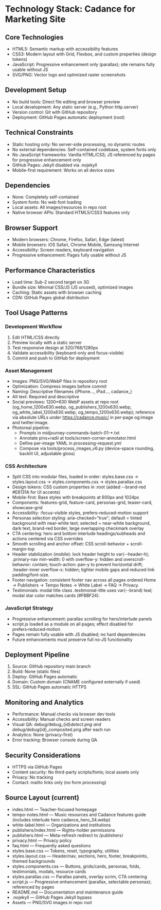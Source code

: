 # Technology Stack: Cadance for Marketing Site

## Core Technologies
- HTML5: Semantic markup with accessibility features
- CSS3: Modern layout with Grid, Flexbox, and custom properties (design tokens)
- JavaScript: Progressive enhancement only (parallax); site remains fully usable without JS
- SVG/PNG: Vector logo and optimized raster screenshots

## Development Setup
- No build tools: Direct file editing and browser preview
- Local development: Any static server (e.g., Python http.server)
- Version control: Git with GitHub repository
- Deployment: GitHub Pages automatic deployment (root)

## Technical Constraints
- Static hosting only: No server-side processing, no dynamic routes
- No external dependencies: Self-contained codebase, system fonts only
- No JavaScript frameworks: Vanilla HTML/CSS; JS referenced by pages for progressive enhancement only
- GitHub Pages: Jekyll disabled via .nojekyll
- Mobile-first requirement: Works on all device sizes

## Dependencies
- None: Completely self-contained
- System fonts: No web font loading
- Local assets: All images/resources in repo root
- Native browser APIs: Standard HTML5/CSS3 features only

## Browser Support
- Modern browsers: Chrome, Firefox, Safari, Edge (latest)
- Mobile browsers: iOS Safari, Chrome Mobile, Samsung Internet
- Accessibility: Screen readers, keyboard navigation
- Progressive enhancement: Pages fully usable without JS

## Performance Characteristics
- Load time: Sub-2 second target on 3G
- Bundle size: Minimal CSS/JS (JS unused), optimized images
- Caching: Static assets with browser caching
- CDN: GitHub Pages global distribution

## Tool Usage Patterns

### Development Workflow
1. Edit HTML/CSS directly
2. Preview locally with a static server
3. Test responsive design at 320/768/1280px
4. Validate accessibility (keyboard-only and focus-visible)
5. Commit and push to GitHub for deployment

### Asset Management
- Images: PNG/SVG/WebP files in repository root
- Optimization: Compress images before commit
- Naming: Descriptive filenames (iPhone..., iPad..., cadance_)
- Alt text: Required and descriptive
- Social previews: 1200×630 WebP assets at repo root (og_home_1200x630.webp, og_publishers_1200x630.webp, og_white_label_1200x630.webp, og_tempo_1200x630.webp); reference via absolute URLs under https://cadance.music/ in per‑page og:image and twitter:image.
- Photoreal pipeline:
  - Prompts in midjourney-commands-batch-01-*.txt
  - Annotate pins+radii at tools/screen-corner-annotator.html
  - Define per-image YAML in processing-request.yml
  - Compose via tools/process_images_v6.py (device-space rounding, backlit UI, adjustable gloss)

### CSS Architecture
- Split CSS into modular files, loaded in order: styles.base.css → styles.layout.css → styles.components.css → styles.parallax.css
- Design tokens: CSS custom properties in :root (added --brand-red #E8131A for UI accents)
- Mobile-first: Base styles with breakpoints at 600px and 1024px
- Components: features-grid, feature-card, personas-grid, teaser-card, showcase-grid
- Accessibility: :focus-visible styles, prefers-reduced-motion support
- Personas selection styling: aria-checked="true"; default = tinted background with near-white text; selected = near-white background, dark text, brand-red border, large overlapping checkmark overlay
- CTA centering: hero and bottom interlude headings/subheads and actions centered via CSS overrides
- Smooth scrolling and anchor offset: CSS scroll-behavior + scroll-margin-top
- Header stabilization (mobile): lock header height to var(--header-h); .primary-nav min-width: 0 with overflow-y: hidden and overscroll-behavior: contain; touch-action: pan-y to prevent horizontal drift; .header-inner overflow-x: hidden; tighter mobile gaps and reduced link padding/font-size.
- Footer navigation: consistent footer nav across all pages ordered Home → Publishers → Tempo Notes → White Label → FAQ → Privacy.
- Testimonials: modal title class .testimonial-title uses var(--brand) teal; modal star color matches cards (#FBBF24).

### JavaScript Strategy
- Progressive enhancement: parallax scrolling for hero/interlude panels
- script.js loaded as a module on all pages; effect disabled for prefers‑reduced‑motion
- Pages remain fully usable with JS disabled; no hard dependencies
- Future enhancements must preserve full no‑JS functionality

## Deployment Pipeline
1. Source: GitHub repository main branch
2. Build: None (static files)
3. Deploy: GitHub Pages automatic
4. Domain: Custom domain (CNAME configured externally if used)
5. SSL: GitHub Pages automatic HTTPS

## Monitoring and Analytics
- Performance: Manual checks via browser dev tools
- Accessibility: Manual checks and screen readers
- Visual QA: debug/debug_{id}_detect.png and debug/debug_{id}_composited.png after each run
- Analytics: None (privacy-first)
- Error tracking: Browser console during QA

## Security Considerations
- HTTPS via GitHub Pages
- Content security: No third-party scripts/fonts; local assets only
- Privacy: No tracking
- Contact: mailto links only (no form processing)

## Source Layout (current)
- index.html — Teacher-focused homepage
- tempo-notes.html — Music resources and Cadance features guide (includes interlude hero cadance_hero_34.webp)
- white-label.html — Organizations and institutions
- publishers/index.html — Rights-holder permissions
- publishers.html — Meta-refresh redirect to /publishers/
- privacy.html — Privacy policy
- faq.html — Frequently asked questions
- styles.base.css — Tokens, reset, typography, utilities
- styles.layout.css — Header/nav, sections, hero, footer, breakpoints, themed backgrounds
- styles.components.css — Buttons, grids/cards, personas, folds, testimonials, modals, resource cards
- styles.parallax.css — Parallax panels, overlay scrim, CTA centering
- script.js — Progressive enhancement (parallax, selectable personas); referenced by pages
- README.md — Documentation and maintenance guide
- .nojekyll — GitHub Pages Jekyll bypass
- Assets — PNG/SVG images in repo root